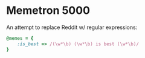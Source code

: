 # Memetron 5000

An attempt to replace Reddit w/ regular expressions:

```ruby
@memes = {
	:is_best => /(\w*\b) (\w*\b) is best (\w*\b)/
}
```